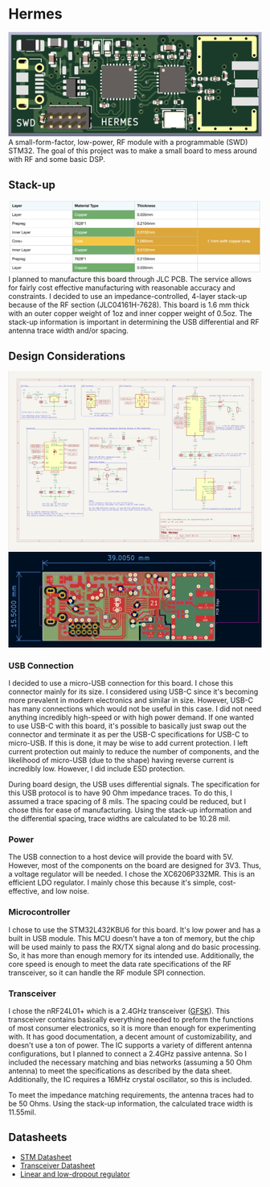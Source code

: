 # Hermes
![3D Model](./Images/3D_Model.png)
A small-form-factor, low-power, RF module with a programmable (SWD) STM32.  The goal of this project was to make a small board to mess around with RF and some basic DSP.

## Stack-up
![PCB Stack-up](./Images/Stackup.png)
I planned to manufacture this board through JLC PCB.  The service allows for fairly cost effective manufacturing with reasonable accuracy and constraints.  I decided to use an impedance-controlled, 4-layer stack-up because of the RF section (JLC04161H-7628).  This board is 1.6 mm thick with an outer copper weight of 1oz and inner copper weight of 0.5oz.  The stack-up information is important in determining the USB differential and RF antenna trace width and/or spacing. 

## Design Considerations
![Schematic](./Images/Schematic.png) 
![Layout](./Images/Layout.png)

### USB Connection
I decided to use a micro-USB connection for this board.  I chose this connector mainly for its size.  I considered using USB-C since it's becoming more prevalent in modern electronics and similar in size.  However, USB-C has many connections which would not be useful in this case.  I did not need anything incredibly high-speed or with high power demand.  If one wanted to use USB-C with this board, it's possible to basically just swap out the connector and terminate it as per the USB-C specifications for USB-C to micro-USB.  If this is done, it may be wise to add current protection.  I left current protection out mainly to reduce the number of components, and the likelihood of micro-USB (due to the shape) having reverse current is incredibly low.  However, I did include ESD protection.

During board design, the USB uses differential signals.  The specification for this USB protocol is to have 90 Ohm impedance traces.  To do this, I assumed a trace spacing of 8 mils.  The spacing could be reduced, but I chose this for ease of manufacturing.  Using the stack-up information and the differential spacing, trace widths are calculated to be 10.28 mil.

### Power
The USB connection to a host device will provide the board with 5V.  However, most of the components on the board are designed for 3V3.  Thus, a voltage regulator will be needed.  I chose the XC6206P332MR.  This is an efficient LDO regulator.  I mainly chose this because it's simple, cost-effective, and low noise.

### Microcontroller
I chose to use the STM32L432KBU6 for this board.  It's low power and has a built in USB module.  This MCU doesn't have a ton of memory, but the chip will be used mainly to pass the RX/TX signal along and do basic processing.  So, it has more than enough memory for its intended use.  Additionally, the core speed is enough to meet the data rate specifications of the RF transceiver, so it can handle the RF module SPI connection. 

### Transceiver
I chose the nRF24L01+ which is a 2.4GHz transceiver ([GFSK](https://en.wikipedia.org/wiki/Frequency-shift_keying#Gaussian_frequency-shift_keying)).  This transceiver contains basically everything needed to preform the functions of most consumer electronics, so it is more than enough for experimenting with.  It has good documentation, a decent amount of customizability, and doesn't use a ton of power.  The IC supports a variety of different antenna configurations, but I planned to connect a 2.4GHz passive antenna.  So I included the necessary matching and bias networks (assuming a 50 Ohm antenna) to meet the specifications as described by the data sheet.  Additionally, the IC requires a 16MHz crystal oscillator, so this is included.

To meet the impedance matching requirements, the antenna traces had to be 50 Ohms.  Using the stack-up information, the calculated trace width is 11.55mil.


## Datasheets
- [STM Datasheet](https://www.st.com/content/ccc/resource/technical/document/datasheet/24/01/9f/59/f0/83/47/fc/DM00257205.pdf/files/DM00257205.pdf/jcr:content/translations/en.DM00257205.pdf)
- [Transceiver Datasheet](https://www.sparkfun.com/datasheets/Components/SMD/nRF24L01Pluss_Preliminary_Product_Specification_v1_0.pdf)
- [ Linear and low-dropout regulator](https://www.mouser.com/datasheet/2/760/TOSL_S_A0007229533_1-2575067.pdf)